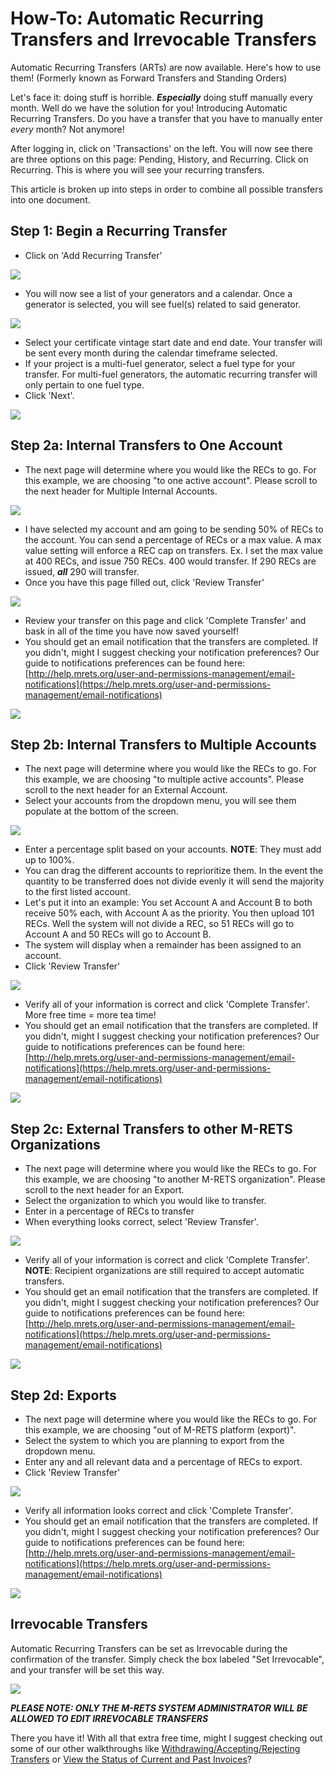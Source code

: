 How-To: Automatic Recurring Transfers and Irrevocable Transfers
===============================================================

Automatic Recurring Transfers (ARTs) are now available. Here's how to use them! (Formerly known as Forward Transfers and Standing Orders)

Let's face it: doing stuff is horrible. ***Especially*** doing stuff manually every month. Well do we have the solution for you! Introducing Automatic Recurring Transfers. Do you have a transfer that you have to manually enter *every* month? Not anymore!

After logging in, click on 'Transactions' on the left. You will now see there are three options on this page: Pending, History, and Recurring. Click on Recurring. This is where you will see your recurring transfers.

This article is broken up into steps in order to combine all possible transfers into one document.

Step 1: Begin a Recurring Transfer
----------------------------------

-   Click on 'Add Recurring Transfer'

![](https://downloads.intercomcdn.com/i/o/77447968/1054fe24cb385723a853beb1/2018-09-21_11-46-24.png)

-   You will now see a list of your generators and a calendar. Once a generator is selected, you will see fuel(s) related to said generator.

![](https://downloads.intercomcdn.com/i/o/77447975/5ecddbccd8ca2fc06774fef5/2018-09-21_11-48-47.png)

-   Select your certificate vintage start date and end date. Your transfer will be sent every month during the calendar timeframe selected.
-   If your project is a multi-fuel generator, select a fuel type for your transfer. For multi-fuel generators, the automatic recurring transfer will only pertain to one fuel type.
-   Click 'Next'.

![](https://downloads.intercomcdn.com/i/o/77449846/75d99b1f674859a86be06aa2/2018-09-21_11-49-41.png)

Step 2a: Internal Transfers to One Account
------------------------------------------

-   The next page will determine where you would like the RECs to go. For this example, we are choosing "to one active account". Please scroll to the next header for Multiple Internal Accounts.

![](https://downloads.intercomcdn.com/i/o/77447995/731a2063f1ff177b07739aa4/2018-09-21_11-50-35.png)

-   I have selected my account and am going to be sending 50% of RECs to the account. You can send a percentage of RECs or a max value. A max value setting will enforce a REC cap on transfers. Ex. I set the max value at 400 RECs, and issue 750 RECs. 400 would transfer. If 290 RECs are issued, ***all*** 290 will transfer.
-   Once you have this page filled out, click 'Review Transfer'

![](https://downloads.intercomcdn.com/i/o/77448019/09cbfcab7214b7e1665d3093/2018-09-21_12-11-11.png)

-   Review your transfer on this page and click 'Complete Transfer' and bask in all of the time you have now saved yourself!
-   You should get an email notification that the transfers are completed. If you didn't, might I suggest checking your notification preferences? Our guide to notifications preferences can be found here: [http://help.mrets.org/user-and-permissions-management/email-notifications](https://help.mrets.org/user-and-permissions-management/email-notifications)

![](https://downloads.intercomcdn.com/i/o/77448032/8009b4c245d33cc66654bb2d/2018-09-21_12-17-25.png)

Step 2b: Internal Transfers to Multiple Accounts
------------------------------------------------

-   The next page will determine where you would like the RECs to go. For this example, we are choosing "to multiple active accounts". Please scroll to the next header for an External Account.
-   Select your accounts from the dropdown menu, you will see them populate at the bottom of the screen.

![](https://downloads.intercomcdn.com/i/o/77462944/bedabd7344d6a7371b3eec68/2018-09-21_13-35-59.png)

-   Enter a percentage split based on your accounts. **NOTE**: They must add up to 100%.
-   You can drag the different accounts to reprioritize them. In the event the quantity to be transferred does not divide evenly it will send the majority to the first listed account. 
-   Let's put it into an example: You set Account A and Account B to both receive 50% each, with Account A as the priority. You then upload 101 RECs. Well the system will not divide a REC, so 51 RECs will go to Account A and 50 RECs will go to Account B.
-   The system will display when a remainder has been assigned to an account.
-   Click 'Review Transfer'

![](https://downloads.intercomcdn.com/i/o/77463161/2e0b201bac7a05519c808687/2018-09-21_13-50-02.png)

-   Verify all of your information is correct and click 'Complete Transfer'. More free time = more tea time! 
-   You should get an email notification that the transfers are completed. If you didn't, might I suggest checking your notification preferences? Our guide to notifications preferences can be found here: [http://help.mrets.org/user-and-permissions-management/email-notifications](https://help.mrets.org/user-and-permissions-management/email-notifications)

![](https://downloads.intercomcdn.com/i/o/77463221/459c2f4bb5c8e5072e325453/2018-09-21_13-50-27.png)

Step 2c: External Transfers to other M-RETS Organizations
---------------------------------------------------------

-   The next page will determine where you would like the RECs to go. For this example, we are choosing "to another M-RETS organization". Please scroll to the next header for an Export.
-   Select the organization to which you would like to transfer.
-   Enter in a percentage of RECs to transfer
-   When everything looks correct, select 'Review Transfer'.

![](https://downloads.intercomcdn.com/i/o/77465223/68b9947f35cbcab0b56b6950/2018-09-21_14-01-57.png)

-   Verify all of your information is correct and click 'Complete Transfer'. **NOTE**: Recipient organizations are still required to accept automatic transfers.
-   You should get an email notification that the transfers are completed. If you didn't, might I suggest checking your notification preferences? Our guide to notifications preferences can be found here: [http://help.mrets.org/user-and-permissions-management/email-notifications](https://help.mrets.org/user-and-permissions-management/email-notifications)

![](https://downloads.intercomcdn.com/i/o/77465229/ca63b7fdf4f91bb5e44e2a74/2018-09-21_14-02-34.png)

Step 2d: Exports
----------------

-   The next page will determine where you would like the RECs to go. For this example, we are choosing "out of M-RETS platform (export)". 
-   Select the system to which you are planning to export from the dropdown menu.
-   Enter any and all relevant data and a percentage of RECs to export.
-   Click 'Review Transfer'

![](https://downloads.intercomcdn.com/i/o/77463664/fea8d1cc64bccef330b54842/2018-09-21_14-03-14.png)

-   Verify all information looks correct and click 'Complete Transfer'.
-   You should get an email notification that the transfers are completed. If you didn't, might I suggest checking your notification preferences? Our guide to notifications preferences can be found here: [http://help.mrets.org/user-and-permissions-management/email-notifications](https://help.mrets.org/user-and-permissions-management/email-notifications)

![](https://downloads.intercomcdn.com/i/o/77463674/d7e85ee9e1a336dce256e819/2018-09-21_14-04-25.png)

Irrevocable Transfers
---------------------

Automatic Recurring Transfers can be set as Irrevocable during the confirmation of the transfer. Simply check the box labeled "Set Irrevocable", and your transfer will be set this way.

![](https://downloads.intercomcdn.com/i/o/124782525/ebbede5a24621a87c445cd4c/2019-05-30_15-46-29.png)

***PLEASE NOTE: ONLY THE M-RETS SYSTEM ADMINISTRATOR WILL BE ALLOWED TO EDIT IRREVOCABLE TRANSFERS***

There you have it! With all that extra free time, might I suggest checking out some of our other walkthroughs like [Withdrawing/Accepting/Rejecting Transfers](https://help.mrets.org/rec-management/withdrawingacceptingrejecting-transfers) or [View the Status of Current and Past Invoices](https://help.mrets.org/invoices/view-the-status-of-current-and-past-invoices)?

